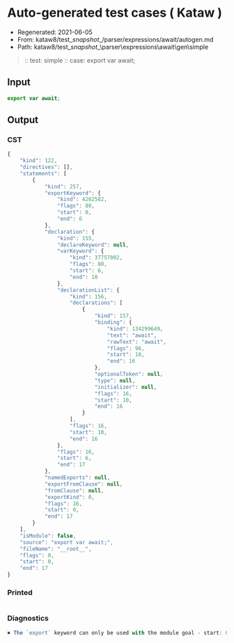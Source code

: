 # Auto-generated test cases ( Kataw )
- Regenerated: 2021-06-05
- From: kataw8/test\__snapshot__/parser/expressions/await/autogen.md
- Path: kataw8/test\__snapshot__\parser\expressions\await\gen\simple
> :: test: simple
> :: case: export var await;
## Input

`````js
export var await;
`````
## Output

### CST

```javascript
{
    "kind": 122,
    "directives": [],
    "statements": [
        {
            "kind": 257,
            "exportKeyword": {
                "kind": 4202582,
                "flags": 80,
                "start": 0,
                "end": 6
            },
            "declaration": {
                "kind": 155,
                "declareKeyword": null,
                "varKeyword": {
                    "kind": 37757002,
                    "flags": 80,
                    "start": 6,
                    "end": 10
                },
                "declarationList": {
                    "kind": 156,
                    "declarations": [
                        {
                            "kind": 157,
                            "binding": {
                                "kind": 134299649,
                                "text": "await",
                                "rawText": "await",
                                "flags": 96,
                                "start": 10,
                                "end": 16
                            },
                            "optionalToken": null,
                            "type": null,
                            "initializer": null,
                            "flags": 16,
                            "start": 10,
                            "end": 16
                        }
                    ],
                    "flags": 16,
                    "start": 10,
                    "end": 16
                },
                "flags": 16,
                "start": 6,
                "end": 17
            },
            "namedExports": null,
            "exportFromClause": null,
            "fromClause": null,
            "exportKind": 0,
            "flags": 16,
            "start": 0,
            "end": 17
        }
    ],
    "isModule": false,
    "source": "export var await;",
    "fileName": "__root__",
    "flags": 0,
    "start": 0,
    "end": 17
}
```

### Printed

```javascript

```

### Diagnostics

```javascript
✖ The `export` keyword can only be used with the module goal - start: 0, end: 6

```

